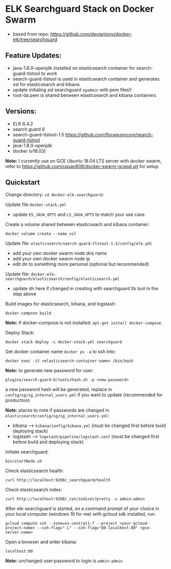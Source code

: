 # ELK Searchguard Stack on Docker Swarm

- based from repo: https://github.com/deviantony/docker-elk/tree/searchguard

## Feature Updates:

- java-1.8.0-openjdk installed on elasticsearch container for search-guard-tlstool to work
- search-guard-tlstool is used in elasticsearch container and generates ssl for elasticsearch and kibana
- update initialing ssl searchguard `sgadmin` with pem files!!
- root-da.pem is shared between elasticsearch and kibana containers

## Versions:

- ELK 6.4.2
- search guard 6
- search-guard-tlstool-1.5 https://github.com/floragunncom/search-guard-tlstool
- java-1.8.0-openjdk
- docker (v18.03)

**Note:** I currently use on GCE Ubuntu 18.04 LTS server with docker swarm, refer to https://github.com/cquan808/docker-swarm-gcepd.git for setup

## Quickstart

Change directory:
`cd docker-elk-searchguard/`

Update file `docker-stack.yml`

- update `ES_JAVA_OPTS` and `LS_JAVA_OPTS` to match your use case

Create a volume shared between elasticseach and kibana container:

`docker volume create --name ssl`

Update file: `elasticsearch/search-guard-tlstool-1.5/config/elk.yml`

- add your own docker swarm node dns name
- add your own docker swarm node ip
- edit dn to something more personal (optional but recommended)

Update file: `docker-elk-searchguard/elasticsearch/config/elasticsearch.yml`

- update dn here if changed in creating with searchguard tls tool in the step above

Build images for elasticsearch, kibana, and logstash:

`docker-compose build`

**Note:** if docker-compose is not installed: `apt-get install docker-compose`

Deploy Stack:

`docker stack deploy -c docker-stack.yml searchguard`

Get docker container name `docker ps -a` to ssh into:

`docker exec -it <elasticsearch-container-name> /bin/bash`

**Note:** to generate new password for user: 

`plugins/search-guard-6/tools/hash.sh -p <new-password>`

a new password hash will be generated, replace in `config/sg/sg_internal_users.yml` if you want to update (recommended for production)

**Note:** places to note if passwords are changed in `elasticsearch/config/sg/sg_internal_users.yml`:

- kibana --> `kibana/config/kibana.yml` (must be changed first before build deploying stack)
- logstash --> `logstash/pipeline/logstash.conf` (must be changed first before build and deploying stack)

Initiate searchguard:

`bin/startNode.sh`

Check elasticsearch health:

`curl http://localhost:9200/_searchguard/health`

Check elasticsearch index:

`curl http://localhost:9200/_cat/indices?pretty -u admin:admin`

After elk-searchguard is started, on a command prompt of your choice in your local computer (windows 10 for me) with gcloud sdk installed, run:

`gcloud compute ssh --zone=us-central1-f --project <your-gcloud-project-name> --ssh-flag="-L" --ssh-flag="80:localhost:80" <gce-server-name>`

Open a browser and enter kibana:

`localhost:80`

**Note:** unchanged user:password to login is `admin:admin`

